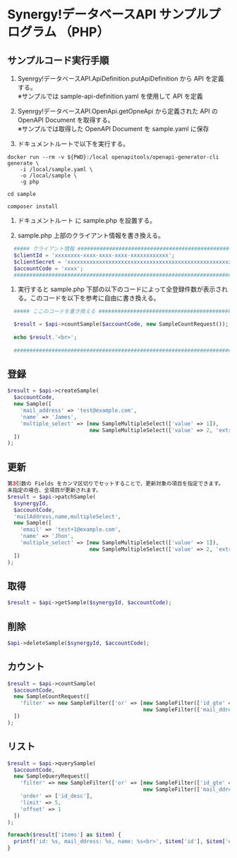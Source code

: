 # Synergy!データベースAPI サンプルプログラム （PHP）

## サンプルコード実行手順
1. Syenrgy!データベースAPI.ApiDefinition.putApiDefinition から API を定義する。  
   ※サンプルでは sample-api-definition.yaml を使用して API を定義

1. Syenrgy!データベースAPI.OpenApi.getOpneApi から定義された API の OpenAPI Document を取得する。  
   ※サンプルでは取得した OpenAPI Document を sample.yaml に保存

1. ドキュメントルートで以下を実行する。
```
docker run --rm -v ${PWD}:/local openapitools/openapi-generator-cli generate \
    -i /local/sample.yaml \
    -o /local/sample \
    -g php

cd sample

composer install
```

1. ドキュメントルート に sample.php を設置する。

1. sample.php 上部のクライアント情報を書き換える。
```php
  ##### クライアント情報 #################################################################
  $clientId = 'xxxxxxxx-xxxx-xxxx-xxxx-xxxxxxxxxxxx';
  $clientSecret = 'xxxxxxxxxxxxxxxxxxxxxxxxxxxxxxxxxxxxxxxxxxxxxxxxxxxxxxxxxxxxxxxx';
  $accountCode = 'xxxx';
  #######################################################################################
```

1. 実行すると sample.php 下部の以下のコードによって全登録件数が表示される。このコードを以下を参考に自由に書き換える。
```php
  ##### ここのコードを書き換える ##########################################################

  $result = $api->countSample($accountCode, new SampleCountRequest());
  
  echo $result.'<br>';
  
  #######################################################################################
```

## 登録
```php
$result = $api->createSample(
  $accountCode,
  new Sample([
    'mail_address' => 'test@example.com',
    'name' => 'James',
    'multiple_select' => [new SampleMultipleSelect(['value' => 1]),
                          new SampleMultipleSelect(['value' => 2, 'extra_text' => 'bar'])],
  ])
);

```

## 更新
```php
第3引数の Fields をカンマ区切りでセットすることで、更新対象の項目を指定できます。  
未指定の場合、全項目が更新されます。
$result = $api->patchSample(
  $synergyId,
  $accountCode,
  'mailAddress,name,multipleSelect',
  new Sample([
    'email' => 'test+1@example.com',
    'name' => 'Jhon',
    'multiple_select' => [new SampleMultipleSelect(['value' => 1]),
                          new SampleMultipleSelect(['value' => 2, 'extra_text' => 'foo'])],
  ])
);
```

## 取得
```php
$result = $api->getSample($synergyId, $accountCode);
```

## 削除
```php
$api->deleteSample($synergyId, $accountCode);
```

## カウント
```php
$result = $api->countSample(
  $accountCode,
  new SampleCountRequest([
    'filter' => new SampleFilter(['or' => [new SampleFilter(['id_gte' => 50]),
                                           new SampleFilter(['mail_ddress_starts_with' => 'test'])]])
  ])
);
```

## リスト
```php
$result = $api->querySample(
  $accountCode,
  new SampleQueryRequest([
    'filter' => new SampleFilter(['or' => [new SampleFilter(['id_gte' => 50]),
                                           new SampleFilter(['mail_ddress_starts_with' => 'test'])]]),
    'order' => ['id_desc'],
    'limit' => 5,
    'offset' => 1
  ])
);

foreach($result['items'] as $item) {
  printf('id: %s, mail_ddress: %s, name: %s<br>', $item['id'], $item['email'], $item['name']);
}

```
